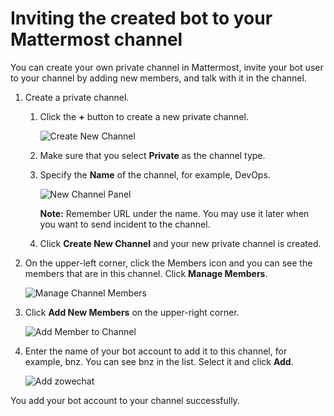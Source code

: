 # Inviting the created bot to your Mattermost channel

You can create your own private channel in Mattermost, invite your bot user to your channel by adding new members, and talk with it in the channel.

1.  Create a private channel.

    1.  Click the **+** button to create a new private channel.

        ![Create New Channel](/v2.4.x/images/zowe-chat/mattermost_create_new.png "Create a New Channel")

    2.  Make sure that you select **Private** as the channel type.

    3.  Specify the **Name** of the channel, for example, DevOps.

        ![New Channel Panel](/v2.4.x/images/zowe-chat/mattermost_channel_panel.png "New Channel Panel")

        **Note:** Remember URL under the name. You may use it later when you want to send incident to the channel.

    4.  Click **Create New Channel** and your new private channel is created.

2.  On the upper-left corner, click the Members icon and you can see the members that are in this channel. Click **Manage Members**.

    ![Manage Channel Members](/v2.4.x/images/zowe-chat/mattermost_members.png "Manage Channel Members")

3.  Click **Add New Members** on the upper-right corner.

    ![Add Member to Channel](/v2.4.x/images/zowe-chat/add_members.png "Add Members")

4.  Enter the name of your bot account to add it to this channel, for example, bnz. You can see bnz in the list. Select it and click **Add**.

    ![Add zowechat](/v2.4.x/images/zowe-chat/mattermost_add_zowechat.png "Add your bot account")


You add your bot account to your channel successfully.

